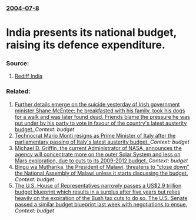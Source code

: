 ### [2004-07-8](/news/2004/07/8/index.md)

#  India presents its national budget, raising its defence expenditure. 




### Source:

1. [Rediff India](http://in.rediff.com/r/r/tn25)

### Related:

1. [Further details emerge on the suicide yesterday of Irish government minister Shane McEntee; he breakfasted with his family, took his dogs for a walk and was later found dead. Friends blame the pressure he was put under by his party to vote in favour of the country's latest austerity budget. ](/news/2012/12/22/further-details-emerge-on-the-suicide-yesterday-of-irish-government-minister-shane-mcentee-he-breakfasted-with-his-family-took-his-dogs-fo.md) _Context: budget_
2. [Technocrat Mario Monti resigns as Prime Minister of Italy after the parliamentary passing of Italy's latest austerity budget. ](/news/2012/12/21/technocrat-mario-monti-resigns-as-prime-minister-of-italy-after-the-parliamentary-passing-of-italy-s-latest-austerity-budget.md) _Context: budget_
3. [ Michael D. Griffin, the current Administrator of NASA, announces the agency will concentrate more on the outer Solar System and less on Mars exploration, due to cuts to its 2009-2012 budget. ](/news/2008/03/15/michael-d-griffin-the-current-administrator-of-nasa-announces-the-agency-will-concentrate-more-on-the-outer-solar-system-and-less-on-mar.md) _Context: budget_
4. [ Bingu wa Mutharika, the President of Malawi, threatens to "close down" the National Assembly of Malawi unless it starts discussing the budget. ](/news/2007/08/14/bingu-wa-mutharika-the-president-of-malawi-threatens-to-close-down-the-national-assembly-of-malawi-unless-it-starts-discussing-the-budg.md) _Context: budget_
5. [ The U.S. House of Representatives narrowly passes a US$2.9 trillion budget blueprint which results in a surplus after five years but relies heavily on the expiration of the Bush tax cuts to do so. The U.S. Senate passed a similar budget blueprint last week with negotiations to ensue.](/news/2007/03/29/the-u-s-house-of-representatives-narrowly-passes-a-us-2-9-trillion-budget-blueprint-which-results-in-a-surplus-after-five-years-but-relies.md) _Context: budget_
